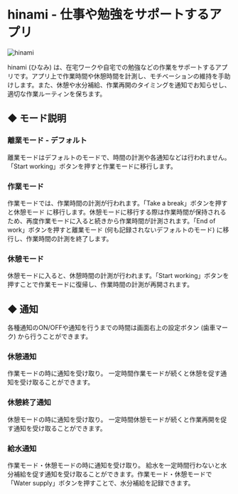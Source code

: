 # hinami - 仕事や勉強をサポートするアプリ
![hinami](https://user-images.githubusercontent.com/95224206/144337760-4bafa87b-e274-4cd3-830d-7ed13e5324f3.png)

hinami (ひなみ) は、在宅ワークや自宅での勉強などの作業をサポートするアプリです。アプリ上で作業時間や休憩時間を計測し、モチベーションの維持を手助けします。また、休憩や水分補給、作業再開のタイミングを通知でお知らせし、適切な作業ルーティンを保ちます。

## ◆ モード説明
### 離業モード  - デフォルト
離業モードはデフォルトのモードで、時間の計測や各通知などは行われません。
「Start working」ボタンを押すと作業モードに移行します。

### 作業モード
作業モードでは、作業時間の計測が行われます。「Take a break」ボタンを押すと休憩モード に移行します。休憩モードに移行する際は作業時間が保持されるため、再度作業モードに入ると続きから作業時間が計測されます。「End of work」ボタンを押すと離業モード (何も記録されないデフォルトのモード) に移行し、作業時間の計測を終了します。

### 休憩モード
休憩モードに入ると、休憩時間の計測が行われます。「Start working」ボタンを押すことで作業モードに復帰し、作業時間の計測が再開されます。

## ◆ 通知
各種通知のON/OFFや通知を行うまでの時間は画面右上の設定ボタン (歯車マーク) から行うことができます。

### 休憩通知
作業モードの時に通知を受け取り。 一定時間作業モードが続くと休憩を促す通知を受け取ることができます。

### 休憩終了通知
休憩モードの時に通知を受け取り。
一定時間休憩モードが続くと作業再開を促す通知を受け取ることができます。

### 給水通知
作業モード・休憩モードの時に通知を受け取り。
給水を一定時間行わないと水分補給を促す通知を受け取ることができます。作業モード・休憩モードで「Water supply」ボタンを押すことで、水分補給を記録できます。
